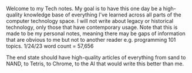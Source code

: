 
Welcome to my Tech notes. My goal is to have this one day be a high-quality knowledge base of everything I've learned across all parts of the computer technology space. I will not write about legacy or historical technology, only those that have contemporary usage. Note that this is made to be my personal notes, meaning there may be gaps of information that are obvious to me but not to another reader e.g. programming 101 topics.
1/24/23 word count = 57,656

The end state should have high-quality articles of everything from sand to NAND, to Tetris, to Chrome, to the AI that would write this better than me.